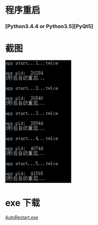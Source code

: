 # 程序重启

### [Python3.4.4 or Python3.5][PyQt5]

# 截图
![截图2](ScreenShot/1.png)

# exe 下载
[AutoRestart.exe](dist/AutoRestart.exe)